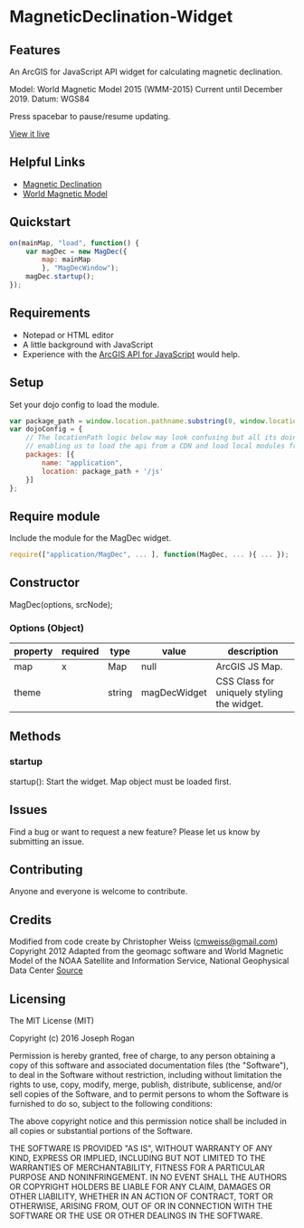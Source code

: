 # MagneticDeclination-Widget

## Features
An ArcGIS for JavaScript API widget for calculating magnetic declination.

Model: World Magnetic Model 2015 (WMM-2015)  Current until December 2019.
Datum: WGS84

Press spacebar to pause/resume updating.

[View it live](http://joerogan.ca/maps/joegis/)

## Helpful Links
* [Magnetic Declination](http://geomag.nrcan.gc.ca/mag_fld/magdec-en.php)
* [World Magnetic Model](https://www.ngdc.noaa.gov/geomag/WMM/)

## Quickstart
```javascript
on(mainMap, "load", function() {
    var magDec = new MagDec({
        map: mainMap
        }, "MagDecWindow");
    magDec.startup();
});
```

## Requirements
* Notepad or HTML editor
* A little background with JavaScript
* Experience with the [ArcGIS API for JavaScript](https://developers.arcgis.com/javascript/) would help.

## Setup
Set your dojo config to load the module.

```javascript
var package_path = window.location.pathname.substring(0, window.location.pathname.lastIndexOf('/'));
var dojoConfig = {
    // The locationPath logic below may look confusing but all its doing is
    // enabling us to load the api from a CDN and load local modules from the correct location.
    packages: [{
        name: "application",
        location: package_path + '/js'
    }]
};
```

## Require module
Include the module for the MagDec widget.

```javascript
require(["application/MagDec", ... ], function(MagDec, ... ){ ... });
```

## Constructor
MagDec(options, srcNode);

### Options (Object)
|property|required|type|value|description|
|---|---|---|---|---|
|map|x|Map|null|ArcGIS JS Map.|
|theme||string|magDecWidget|CSS Class for uniquely styling the widget.|

## Methods
### startup
startup(): Start the widget.  Map object must be loaded first.

## Issues
Find a bug or want to request a new feature?  Please let us know by submitting an issue.

## Contributing
Anyone and everyone is welcome to contribute.

## Credits
Modified from code create by Christopher Weiss (cmweiss@gmail.com) Copyright 2012
Adapted from the geomagc software and World Magnetic Model of the NOAA
Satellite and Information Service, National Geophysical Data Center
[Source](http://www.ngdc.noaa.gov/geomag/WMM/DoDWMM.shtml)

## Licensing
The MIT License (MIT)

Copyright (c) 2016 Joseph Rogan

Permission is hereby granted, free of charge, to any person obtaining a copy
of this software and associated documentation files (the "Software"), to deal
in the Software without restriction, including without limitation the rights
to use, copy, modify, merge, publish, distribute, sublicense, and/or sell
copies of the Software, and to permit persons to whom the Software is
furnished to do so, subject to the following conditions:

The above copyright notice and this permission notice shall be included in all
copies or substantial portions of the Software.

THE SOFTWARE IS PROVIDED "AS IS", WITHOUT WARRANTY OF ANY KIND, EXPRESS OR
IMPLIED, INCLUDING BUT NOT LIMITED TO THE WARRANTIES OF MERCHANTABILITY,
FITNESS FOR A PARTICULAR PURPOSE AND NONINFRINGEMENT. IN NO EVENT SHALL THE
AUTHORS OR COPYRIGHT HOLDERS BE LIABLE FOR ANY CLAIM, DAMAGES OR OTHER
LIABILITY, WHETHER IN AN ACTION OF CONTRACT, TORT OR OTHERWISE, ARISING FROM,
OUT OF OR IN CONNECTION WITH THE SOFTWARE OR THE USE OR OTHER DEALINGS IN THE
SOFTWARE.

